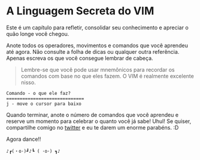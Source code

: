 # A Linguagem Secreta do VIM

Este é um capítulo para refletir, consolidar seu conhecimento e apreciar o quão longe você chegou.

Anote todos os operadores, movimentos e comandos que você aprendeu até agora. Não consulte a folha de dicas ou qualquer outra referência. Apenas escreva os que você consegue lembrar de cabeça.

> Lembre-se que você pode usar mnemônicos para recordar os comandos com base no que eles fazem. O VIM é realmente excelente nisso.

```
Comando - o que ele faz?
=============================
j - move o cursor para baixo

```

Quando terminar, anote o número de comandos que você aprendeu e reserve um momento para celebrar o quanto você já sabe! Uhul! Se quiser, compartilhe comigo no [twitter](https://twitter.com/Vintharas) e eu te darem um enorme parabéns. :D

Agora dance!!

```
♪┏(・o･)┛♪┗ ( ･o･) ┓♪
```
